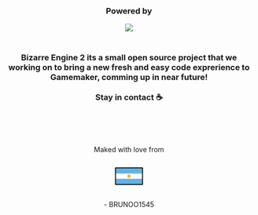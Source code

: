 <div align="center">
  <h3>Powered by</h3>
  <img src="https://github.com/Lightning-Coffee-Games/.github/raw/main/assets/be_engine_2.png" width=auto height=auto>
  
  <br>
  <br>
  
  <h3>Bizarre Engine 2 its a small open source project that we working on to bring a new fresh and easy code exprerience to Gamemaker, comming up in near future!<br><br>Stay in contact ☕</h3>
  
  <br>
  <br>
  <br>
  
  <p>Maked with love from</p>
  <img src="https://github.com/Coffee-Mug-Games/.github/raw/main/assets/argentina_emoji.png" width=64 height=auto>
  <p>- BRUNOO1545</p>
</div>
